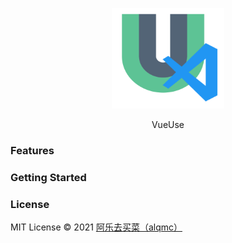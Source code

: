 <p align="center">
  <img width="180px" src="./package/public/logo-vscode.svg">
</p>
<p align="center"> VueUse</p>

### Features

### Getting Started

### License

MIT License © 2021 [阿乐去买菜（alqmc）](https://github.com/alqmc)
